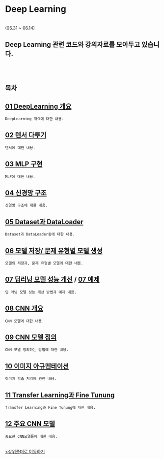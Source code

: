 # Deep Learning
</br>
 (05.31 ~ 06.14)

 Deep Learning 관련 코드와 강의자료를 모아두고 있습니다.
-

</br></br>

## 목차

[01 DeepLearning 개요](./01_%EB%94%A5%EB%9F%AC%EB%8B%9D%20%EA%B0%9C%EC%9A%94.ipynb)
-
    DeepLearning 개요에 대한 내용.
    
[02 텐서 다루기](./02.%20tensor%20%EB%8B%A4%EB%A3%A8%EA%B8%B0.ipynb)
-
    텐서에 대한 내용.

[03 MLP 구현](./03_%EC%B2%AB%EB%B2%88%EC%A7%B8%20%EB%94%A5%EB%9F%AC%EB%8B%9D-MLP%20%EA%B5%AC%ED%98%84.ipynb)
-
    MLP에 대한 내용.

[04 신경망 구조](./04_%EC%8B%A0%EA%B2%BD%EB%A7%9D%20%EA%B5%AC%EC%A1%B0.ipynb)
-
    신경망 구조에 대한 내용.

[05 Dataset과 DataLoader](./05_Dataset%EA%B3%BC%20DataLoader.ipynb)
-
    Dataset과 DataLoader동에 대한 내용.

[06 모델 저장/ 문제 유형별 모델 생성](./06_%EB%AA%A8%EB%8D%B8%EC%A0%80%EC%9E%A5_%EB%AC%B8%EC%A0%9C%20%EC%9C%A0%ED%98%95%EB%B3%84%20%EB%AA%A8%EB%8D%B8%20%EC%83%9D%EC%84%B1.ipynb)
-
    모델의 저장과, 문제 유형별 모델에 대한 내용.

[07 딥러닝 모델 성능 개선](./06_%EB%AA%A8%EB%8D%B8%EC%A0%80%EC%9E%A5_%EB%AC%B8%EC%A0%9C%20%EC%9C%A0%ED%98%95%EB%B3%84%20%EB%AA%A8%EB%8D%B8%20%EC%83%9D%EC%84%B1.ipynb) / [07 예제](./07_%EB%94%A5%EB%9F%AC%EB%8B%9D%EB%AA%A8%EB%8D%B8_%EC%84%B1%EB%8A%A5%EA%B0%9C%EC%84%A0_%EC%98%88%EC%A0%9C.ipynb)
-
    딥 러닝 모델 성능 개선 방법과 예제 내용.

[08 CNN 개요](./08_CNN_%EA%B0%9C%EC%9A%94_%EC%99%84.ipynb)
-
    CNN 모델에 대한 내용.

[09 CNN 모델 정의](./09_CNN_Model%20%EC%A0%95%EC%9D%98.ipynb)
-
    CNN 모델 정의하는 방법에 대한 내용.

[10 이미지 아규멘테이션](./10_Image%20Augmentation.ipynb)
-
    이미지 학습 처리에 관한 내용.

[11 Transfer Learning과 Fine Tunung](./11_Transfer%20Learning%EA%B3%BC%20Fine%20tuning.ipynb)
-
    Transfer Learning과 Fine Tunung에 대한 내용.

[12 주요 CNN 모델](./12_%EC%A3%BC%EC%9A%94%20CNN%20%EB%AA%A8%EB%8D%B8.ipynb)
-
    중요한 CNN모델들에 대한 내용.



<br>[<상위폴더로 이동하기](https://github.com/parking-place/PlayData_Python_AI_learning/tree/main/02.learning)